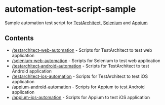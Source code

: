 # automation-test-script-sample
Sample automation test script for [TestArchitect](https://www.testarchitect.com/), [Selenium](https://www.selenium.dev/) and [Appium](https://appium.io/)

## Contents
- [/testarchitect-web-automation](./testarchitect-web-automation/README.md) - Scripts for TestArchitect to test web application
- [/selenium-web-automation](./selenium-web-automation/README.md) - Scripts for Selenium to test web application
- [/testarchitect-android-automation](https://github.com/ai/size-limit#readme) - Scripts for TestArchitect to test Android application
- [/testarchitect-ios-automation](https://github.com/ai/size-limit#readme) - Scripts for TestArchitect to test iOS application
- [/appium-android-automation](https://github.com/ai/size-limit#readme) - Scripts for Appium to test Android application
- [/appium-ios-automation](https://github.com/ai/size-limit#readme) - Scripts for Appium to test iOS application